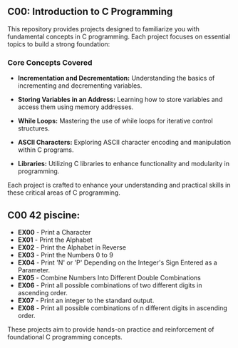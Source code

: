 ## C00: Introduction to C Programming

This repository provides projects designed to familiarize you with fundamental concepts in C programming. Each project focuses on essential topics to build a strong foundation:

### Core Concepts Covered

- **Incrementation and Decrementation:** Understanding the basics of incrementing and decrementing variables.
  
- **Storing Variables in an Address:** Learning how to store variables and access them using memory addresses.

- **While Loops:** Mastering the use of while loops for iterative control structures.

- **ASCII Characters:** Exploring ASCII character encoding and manipulation within C programs.

- **Libraries:** Utilizing C libraries to enhance functionality and modularity in programming.

Each project is crafted to enhance your understanding and practical skills in these critical areas of C programming.

## C00 42 piscine:

- **EX00** - Print a Character
- **EX01** - Print the Alphabet
- **EX02** - Print the Alphabet in Reverse
- **EX03** - Print the Numbers 0 to 9
- **EX04** - Print 'N' or 'P' Depending on the Integer's Sign Entered as a Parameter.
- **EX05** - Combine Numbers Into Different Double Combinations
- **EX06** - Print all possible combinations of two different digits in ascending order.
- **EX07** - Print an integer to the standard output.
- **EX08** - Print all possible combinations of n different digits in ascending order.

These projects aim to provide hands-on practice and reinforcement of foundational C programming concepts.
